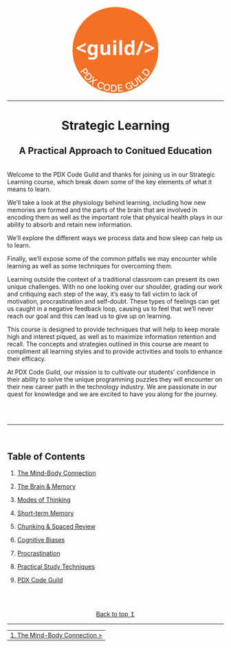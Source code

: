 <p align="center">
    <img src="./images/pdx_code_guild_logo.svg" width=200/>
<p>

---

<h1 align="center"> Strategic Learning</h1>

<h2 align="center">A Practical Approach to Conitued Education</h2>

<br>
Welcome to the PDX Code Guild and thanks for joining us in our Strategic Learning course, which break down some of the key elements of what it means to learn.

We’ll take a look at the physiology behind learning, including how new memories are formed and the parts of the brain that are involved in encoding them as well as the important role that physical health plays in our ability to absorb and retain new information.

We’ll explore the different ways we process data and how sleep can help us to learn.

Finally, we’ll expose some of the common pitfalls we may encounter while learning as well as some techniques for overcoming them.

Learning outside the context of a traditional classroom can present its own unique challenges. With no one looking over our shoulder, grading our work and critiquing each step of the way, it’s easy to fall victim to lack of motivation, procrastination and self-doubt. These types of feelings can get us caught in a negative feedback loop, causing us to feel that we’ll never reach our goal and this can lead us to give up on learning.

This course is designed to provide techniques that will help to keep morale high and interest piqued, as well as to maximize information retention and recall. The concepts and strategies outlined in this course are meant to compliment all learning styles and to provide activities and tools to enhance their efficacy.

At PDX Code Guild, our mission is to cultivate our students' confidence in their ability to solve the unique programming puzzles they will encounter on their new career path in the technology industry. We are passionate in our quest for knowledge and we are excited to have you along for the journey.

<br/>
<br/>

---

<br/>

## Table of Contents

1.  [The Mind-Body Connection](./mind_body_connection.md)

2.  [The Brain & Memory](./the_brain_and_memory.md)

3.  <a href="./modes_of_thinking.md">Modes of Thinking</a>

4.  <a href="./short_term_memory.md">Short-term Memory</a>

5.  <a href="./chunking_and_spaced_review.md">Chunking & Spaced Review</a>

6.  <a href="./cognitive_biases.md">Cognitive Biases</a>

7.  <a href="./procrastination.md">Procrastination</a>

8.  <a href="./practical_study_techniques.md">Practical Study Techniques</a>

9.  <a href="./pdx_code_guild.md">PDX Code Guild</a>

<br><br>

<center>
    <a href="#top">Back to top &mapstoup;</a>
</center>

---

<table style="width:100%">
    <tr>
        <td align="right">
            <a href="./mind_body_connection.md">
                1. The Mind-Body Connection >
            </a>
        </td>
    </tr>
</table>
